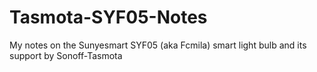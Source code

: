 # Tasmota-SYF05-Notes
My notes on the Sunyesmart SYF05 (aka Fcmila) smart light bulb and its support by Sonoff-Tasmota
